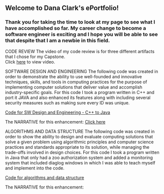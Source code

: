 ## Welcome to Dana Clark's ePortfolio!

### Thank you for taking the time to look at my page to see what I have accomplished so far.  My career change to become a software engineer is exciting and I hope you will be able to see that despite that I am a newbie in this field.

CODE REVIEW
The video of my code review is for three different artifacts that I chose for my Capstone.  
Click <a href="https://drive.google.com/open?id=1yzvojNUK-gEaDZ3ibG5zL8hq_9erCNkQ" target="_blank">here</a> to view video.

SOFTWARE DESIGN AND ENGINEERING
The following code was created in order to demonstrate the ability to use well-founded and innovative techniques, skills, and tools in computing practices for the purpose of implementing computer solutions that deliver value and accomplish industry-specific goals.  For this code I took a program written in C++ and port it JAVA and also enhanced its features along with including several security measures such as making sure every ID was unique. 

<a href="https://github.com/anad0314/ePortfolio/blob/master/C%2B%2BtoJava.zip" target="_blank">Code for SW Design and Engineering - C++ to Java</a>

The NARRATIVE for this enhancement:
<a href="https://github.com/anad0314/ePortfolio/blob/master/Narrative%20Software%20Design%20%26%20Engineering.docx" target="_blank">Click here</a>

ALGORITHMS AND DATA STRUCTURE
The following code was created in order to show the ability to design and evaluate computing solutions that solve a given problem using algorithmic principles and computer science practices and standards appropriate to its solution, while managing the trade-offs involved in design choices.  For this code I took a program written in Java that only had a zoo authorization system and added a monitoring system that included diaglog windows in which I was able to teach myself and implement into the code.

<a href="https://github.com/anad0314/ePortfolio/blob/master/finalprojectit145_for_CS499.zip" target="_blank">Code for algorithms and data structure</a>

The NARRATIVE for this enhancement:

